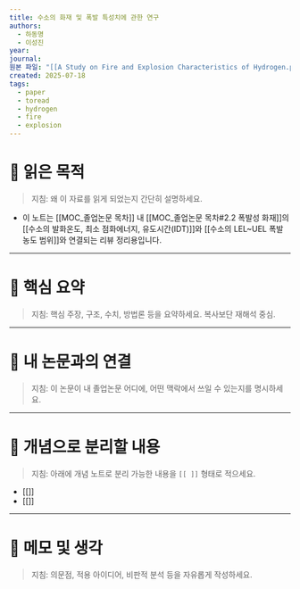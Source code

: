 ```yaml
---
title: 수소의 화재 및 폭발 특성치에 관한 연구
authors:
  - 하동명
  - 이성진
year: 
journal: 
원본 파일: "[[A Study on Fire and Explosion Characteristics of Hydrogen.pdf]]"
created: 2025-07-18
tags:
  - paper
  - toread
  - hydrogen
  - fire
  - explosion
---
```

# 🎯 읽은 목적  
> 지침: 왜 이 자료를 읽게 되었는지 간단히 설명하세요.
- 이 노트는 [[MOC_졸업논문 목차]] 내 [[MOC_졸업논문 목차#2.2 폭발성 화재]]의 [[수소의 발화온도, 최소 점화에너지, 유도시간(IDT)]]와 [[수소의 LEL~UEL 폭발 농도 범위]]와 연결되는 리뷰 정리용입니다. 

---
# 🧩 핵심 요약  
> 지침: 핵심 주장, 구조, 수치, 방법론 등을 요약하세요. 복사보단 재해석 중심.




---

# 🧠 내 논문과의 연결  
> 지침: 이 논문이 내 졸업논문 어디에, 어떤 맥락에서 쓰일 수 있는지를 명시하세요.

---

# 🧩 개념으로 분리할 내용  
> 지침: 아래에 개념 노트로 분리 가능한 내용을 `[[ ]]` 형태로 적으세요.

- [[]]
- [[]]

---

# 💬 메모 및 생각  
> 지침: 의문점, 적용 아이디어, 비판적 분석 등을 자유롭게 작성하세요.
